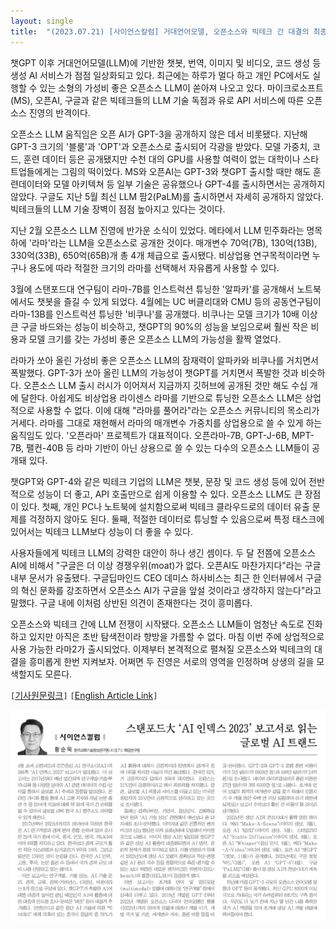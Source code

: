 ```yaml
---
layout: single
title:  "(2023.07.21) [사이언스칼럼] 거대언어모델, 오픈소스와 빅테크 간 대결의 최종 승자는"
---
```


챗GPT 이후 거대언어모델(LLM)에 기반한 챗봇, 번역, 이미지 및 비디오, 코드 생성 등 생성 AI 서비스가 점점 일상화되고 있다. 최근에는 하루가 멀다 하고 개인 PC에서도 실행할 수 있는 소형의 가성비 좋은 오픈소스 LLM이 쏟아져 나오고 있다. 마이크로소프트(MS), 오픈AI, 구글과 같은 빅테크들의 LLM 기술 독점과 유로 API 서비스에 따른 오픈소스 진영의 반격이다.

오픈소스 LLM 움직임은 오픈 AI가 GPT-3을 공개하지 않은 데서 비롯됐다. 지난해 GPT-3 크기의 '블룸'과 'OPT'과 오픈소스로 출시되어 각광을 받았다. 모델 가중치, 코드, 훈련 데이터 등은 공개됐지만 수천 대의 GPU를 사용할 여력이 없는 대학이나 스타트업들에게는 그림의 떡이었다. MS와 오픈AI는 GPT-3와 챗GPT 출시할 때만 해도 훈련데이터와 모델 아키텍쳐 등 일부 기술은 공유했으나 GPT-4를 출시하면서는 공개하지 않았다. 구글도 지난 5월 최신 LLM 팜2(PaLM)를 출시하면서 자세히 공개하지 않았다. 빅테크들의 LLM 기술 장벽이 점점 높아지고 있다는 것이다.

지난 2월 오픈소스 LLM 진영에 반가운 소식이 있었다. 메타에서 LLM 민주화라는 명목하에 '라마'라는 LLM을 오픈소스로 공개한 것이다. 매개변수 70억(7B), 130억(13B), 330억(33B), 650억(65B)개 총 4개 체급으로 출시됐다. 비상업용 연구목적이라면 누구나 용도에 따라 적절한 크기의 라마를 선택해서 자유롭게 사용할 수 있다.

3월에 스탠포드대 연구팀이 라마-7B를 인스트럭션 튜닝한 '알파카'를 공개해서 노트북에서도 챗봇을 즐길 수 있게 되었다. 4월에는 UC 버클리대와 CMU 등의 공동연구팀이 라마-13B를 인스트럭션 튜닝한 '비쿠나'를 공개했다. 비쿠나는 모델 크기가 10배 이상 큰 구글 바드와는 성능이 비슷하고, 챗GPT의 90%의 성능을 보임으로써 훨씬 작은 비용과 모델 크기를 갖는 가성비 좋은 오픈소스 LLM의 가능성을 활짝 열었다.

라마가 쏘아 올린 가성비 좋은 오픈소스 LLM의 잠재력이 알파카와 비쿠나를 거치면서 폭발했다. GPT-3가 쏘아 올린 LLM의 가능성이 챗GPT를 거치면서 폭발한 것과 비슷하다. 오픈소스 LLM 출시 러시가 이어져서 지금까지 깃허브에 공개된 것만 해도 수십 개에 달한다. 아쉽게도 비상업용 라이센스 라마를 기반으로 튜닝한 오픈소스 LLM은 상업적으로 사용할 수 없다. 이에 대해 "라마를 풀어라"라는 오픈소스 커뮤니티의 목소리가 거세다. 라마를 그대로 재현해서 라마의 매개변수 가중치를 상업용으로 쓸 수 있게 하는 움직임도 있다. '오픈라마' 프로젝트가 대표적이다. 오픈라마-7B, GPT-J-6B, MPT-7B, 팰컨-40B 등 라마 기반이 아닌 상용으로 쓸 수 있는 다수의 오픈소스 LLM들이 공개돼 있다.

챗GPT와 GPT-4와 같은 빅테크 기업의 LLM은 챗봇, 문장 및 코드 생성 등에 있어 전반적으로 성능이 더 좋고, API 호출만으로 쉽게 이용할 수 있다. 오픈소스 LLM도 큰 장점이 있다. 첫째, 개인 PC나 노트북에 설치함으로써 빅테크 클라우드로의 데이터 유출 문제를 걱정하지 않아도 된다. 둘째, 적절한 데이터로 튜닝할 수 있음으로써 특정 태스크에 있어서는 빅테크 LLM보다 성능이 더 좋을 수 있다.

사용자들에게 빅테크 LLM의 강력한 대안이 하나 생긴 셈이다. 두 달 전쯤에 오픈소스 AI에 비해서 "구글은 더 이상 경쟁우위(moat)가 없다. 오픈AI도 마찬가지다"라는 구글 내부 문서가 유출됐다. 구글딥마인드 CEO 데미스 하사비스는 최근 한 인터뷰에서 구글의 혁신 문화를 강조하면서 오픈소스 AI가 구글을 앞설 것이라고 생각하지 않는다"라고 말했다. 구글 내에 이처럼 상반된 의견이 존재한다는 것이 흥미롭다.

오픈소스와 빅테크 간에 LLM 전쟁이 시작됐다. 오픈소스 LLM들이 엄청난 속도로 진화하고 있지만 아직은 초반 탐색전이라 향방을 가름할 수 없다. 마침 이번 주에 상업적으로 사용 가능한 라마2가 출시되었다. 이제부터 본격적으로 펼쳐질 오픈소스와 빅테크의 대결을 흥미롭게 한번 지켜보자. 어쩌면 두 진영은 서로의 영역을 인정하며 상생의 길을 모색할지도 모른다.

`[`[기사원문링크](http://www.joongdo.co.kr/web/view.php?lcode=&series=&key=20230720010005813)`]`
`[`[English Article Link](https://medium.com/@qualis2006/the-llm-battle-open-source-vs-big-tech-who-will-triumph-9884043a8b1e)`]`

![](/assets/images/joongdo/2023-07-21.png)

